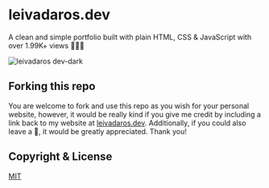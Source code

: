 # leivadaros.dev
A clean and simple portfolio built with plain HTML, CSS & JavaScript with over 1.99K+ views 👨‍🚀🚀

![leivadaros dev-dark](https://raw.githubusercontent.com/paraskevasleivadaros/leivadaros.dev/main/images/leivadaros-dev-thumbnail.PNG)

## Forking this repo
You are welcome to fork and use this repo as you wish for your personal website, however, it would be really kind if you give me credit by including a link back to my website at [leivadaros.dev](http://leivadaros.dev). Additionally, if you could also leave a 🌟, it would be greatly appreciated. Thank you!

## Copyright & License
[MIT](https://github.com/paraskevasleivadaros/leivadaros.dev/blob/main/LICENSE)
